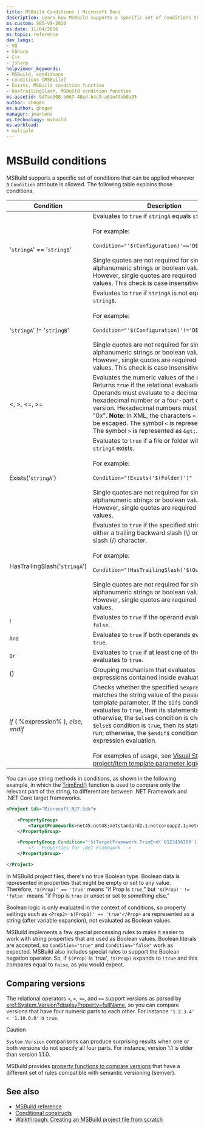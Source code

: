 ```yaml
---
title: MSBuild Conditions | Microsoft Docs
description: Learn how MSBuild supports a specific set of conditions that can be applied wherever a Condition attribute is allowed.
ms.custom: SEO-VS-2020
ms.date: 11/04/2016
ms.topic: reference
dev_langs:
- VB
- CSharp
- C++
- jsharp
helpviewer_keywords:
- MSBuild, conditions
- conditions [MSBuild]
- Exists, MSBuild condition function
- HasTrailingSlash, MSBuild condition function
ms.assetid: 9d7aa308-b667-48ed-b4c9-a61e49eb0a85
author: ghogen
ms.author: ghogen
manager: jmartens
ms.technology: msbuild
ms.workload:
- multiple
---
```

# MSBuild conditions

MSBuild supports a specific set of conditions that can be applied wherever a `Condition` attribute is allowed. The following table explains those conditions.

|Condition|Description|
|---------------|-----------------|
|'`stringA`' == '`stringB`'|Evaluates to `true` if `stringA` equals `stringB`.<br /><br /> For example:<br /><br /> `Condition="'$(Configuration)'=='DEBUG'"`<br /><br /> Single quotes are not required for simple alphanumeric strings or boolean values. However, single quotes are required for empty values. This check is case insensitive.|
|'`stringA`' != '`stringB`'|Evaluates to `true` if `stringA` is not equal to `stringB`.<br /><br /> For example:<br /><br /> `Condition="'$(Configuration)'!='DEBUG'"`<br /><br /> Single quotes are not required for simple alphanumeric strings or boolean values. However, single quotes are required for empty values. This check is case insensitive.|
|\<, >, \<=, >=|Evaluates the numeric values of the operands. Returns `true` if the relational evaluation is true. Operands must evaluate to a decimal or hexadecimal number or a four-part dotted version. Hexadecimal numbers must begin with "0x". **Note:**  In XML, the characters `<` and `>` must be escaped. The symbol `<` is represented as `&lt;`. The symbol `>` is represented as `&gt;`.|
|Exists('`stringA`')|Evaluates to `true` if a file or folder with the name `stringA` exists.<br /><br /> For example:<br /><br /> `Condition="!Exists('$(Folder)')"`<br /><br /> Single quotes are not required for simple alphanumeric strings or boolean values. However, single quotes are required for empty values.|
|HasTrailingSlash('`stringA`')|Evaluates to `true` if the specified string contains either a trailing backward slash (\\) or forward slash (/) character.<br /><br /> For example:<br /><br /> `Condition="!HasTrailingSlash('$(OutputPath)')"`<br /><br /> Single quotes are not required for simple alphanumeric strings or boolean values. However, single quotes are required for empty values.|
|!|Evaluates to `true` if the operand evaluates to `false`.|
|`And`|Evaluates to `true` if both operands evaluate to `true`.|
|`Or`|Evaluates to `true` if at least one of the operands evaluates to `true`.|
|()|Grouping mechanism that evaluates to `true` if expressions contained inside evaluate to `true`.|
|$if$ ( %expression% ), $else$, $endif$|Checks whether the specified `%expression%` matches the string value of the passed custom template parameter. If the `$if$` condition evaluates to `true`, then its statements are run; otherwise, the `$else$` condition is checked. If the `$else$` condition is `true`, then its statements are run; otherwise, the `$endif$` condition ends expression evaluation.<br /><br /> For examples of usage, see [Visual Studio project/item template parameter logic](https://stackoverflow.com/questions/6709057/visual-studio-project-item-template-parameter-logic).|

You can use string methods in conditions, as shown in the following example, in which the [TrimEnd()](/dotnet/api/system.string.trimend) function is used to compare only the relevant part of the string, to differentiate between .NET Framework and .NET Core target frameworks.

```xml
<Project Sdk="Microsoft.NET.Sdk">

    <PropertyGroup>
        <TargetFrameworks>net45;net48;netstandard2.1;netcoreapp2.1;netcoreapp3.1</TargetFrameworks>
    </PropertyGroup>

    <PropertyGroup Condition="'$(TargetFramework.TrimEnd(`0123456789`))' == 'net'">
        <!-- Properties for .NET Framework -->
    </PropertyGroup>

</Project>
```

In MSBuild project files, there's no true Boolean type. Boolean data is represented in properties that might be empty or set to any value. Therefore, `'$(Prop)' == 'true'` means "if Prop is `true`," but `'$(Prop)' != 'false'` means "if Prop is `true` or unset or set to something else."

Boolean logic is only evaluated in the context of conditions, so property settings such as `<Prop2>'$(Prop1)' == 'true'</Prop>` are represented as a string (after variable expansion), not evaluated as Boolean values.  

MSBuild implements a few special processing rules to make it easier to work with string properties that are used as Boolean values. Boolean literals are accepted, so `Condition="true"` and `Condition="false"` work as expected. MSBuild also includes special rules to support the Boolean negation operator. So, if `$(Prop)` is 'true', `!$(Prop)` expands to `!true` and this compares equal to `false`, as you would expect.

## Comparing versions

The relational operators `<`, `>`, `<=`, and `>=` support versions as parsed by <xref:System.Version?displayProperty=fullName>, so you can compare versions that have four numeric parts to each other. For instance `'1.2.3.4' < '1.10.0.0'` is `true`.

> [!CAUTION]
> `System.Version` comparisons can produce surprising results when one or both versions do not specify all four parts. For instance, version 1.1 is older than version 1.1.0.

MSBuild provides [property functions to compare versions](property-functions.md#msbuild-version-comparison-functions) that have a different set of rules compatible with semantic versioning (semver).

## See also

- [MSBuild reference](../msbuild/msbuild-reference.md)
- [Conditional constructs](../msbuild/msbuild-conditional-constructs.md)
- [Walkthrough: Creating an MSBuild project file from scratch](../msbuild/walkthrough-creating-an-msbuild-project-file-from-scratch.md)
